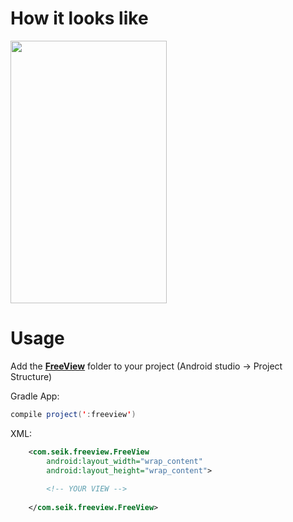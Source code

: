 <h1>How it looks like</h1>

<img src="https://github.com/Seik/freeview/raw/master/gif.gif" height="420" width="250">

<h1>Usage</h1>

Add the <a href="https://github.com/Seik/FreeView/tree/master/freeview"><b>FreeView</b></a> folder 
to your project (Android studio -> Project Structure)

Gradle App:

```java
compile project(':freeview') 
```

XML:

```XML
    <com.seik.freeview.FreeView
        android:layout_width="wrap_content"
        android:layout_height="wrap_content">
        
        <!-- YOUR VIEW -->
        
    </com.seik.freeview.FreeView>
```
